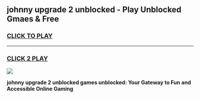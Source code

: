 
## johnny upgrade 2 unblocked - Play Unblocked Gmaes & Free
<h3>
<a href="https://news.freeplayer.one?title=johnny_upgrade_2_unblocked&ref=23F">CLICK TO PLAY</a></h3>
<hr>

<h3>
<a href="https://news.freeplayer.one?title=johnny_upgrade_2_unblocked&ref=23F">CLICK 2 PLAY</a>
  
</h3>

<a href="https://news.freeplayer.one?title=johnny_upgrade_2_unblocked&ref=23F/"><img src="https://clearcache.store/games.png"></a>


**johnny upgrade 2 unblocked games unblocked: Your Gateway to Fun and Accessible Online Gaming**

